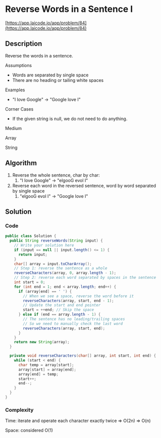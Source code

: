 <!----- Conversion time: 0.832 seconds.


Using this Markdown file:

1. Cut and paste this output into your source file.
2. See the notes and action items below regarding this conversion run.
3. Check the rendered output (headings, lists, code blocks, tables) for proper
   formatting and use a linkchecker before you publish this page.

Conversion notes:

* GD2md-html version 1.0β13
* Fri Jan 11 2019 01:25:16 GMT-0800 (PST)
* Source doc: https://docs.google.com/open?id=1VQh5uk2v7CowItBb_RxH4PQ6iI3uz71iy_04lj-f7E4
----->



# Reverse Words in a Sentence I

[https://app.laicode.io/app/problem/84](https://app.laicode.io/app/problem/84)


## Description

Reverse the words in a sentence.

Assumptions



*   Words are separated by single space
*   There are no heading or tailing white spaces

Examples



*   "I love Google" → "Google love I"

Corner Cases



*   If the given string is null, we do not need to do anything.

Medium

Array

String


## Algorithm



1.  Reverse the whole sentence, char by char:
    1.  "I love Google" → "elgooG evol I"
1.  Reverse each word in the reversed sentence, word by word separated by single space
    1.  "elgooG evol I" → "Google love I"




## Solution


### Code


```java
public class Solution {
  public String reverseWords(String input) {
    // Write your solution here
    if (input == null || input.length() <= 1) {
      return input;
    }
    char[] array = input.toCharArray();
    // Step 1: reverse the sentence as a whole
    reverseCharacters(array, 0, array.length - 1);
    // Step 2: reverse each word separated by spaces in the sentence
    int start = 0;
    for (int end = 1; end < array.length; end++) {
      if (array[end] == ' ') {
        // When we see a space, reverse the word before it
        reverseCharacters(array, start, end - 1);
        // Update the start and end pointer
        start = ++end; // Skip the space
      } else if (end == array.length - 1) {
        // The sentence has no leading/trailing spaces
        // So we need to manually check the last word
        reverseCharacters(array, start, end);
      }
    }
    return new String(array);
  }

  private void reverseCharacters(char[] array, int start, int end) {
    while (start < end) {
      char temp = array[start];
      array[start] = array[end];
      array[end] = temp;
      start++;
      end--;
    }
  }
}
```



### Complexity

Time: iterate and operate each character exactly twice ⇒ O(2n) ⇒ O(n)

Space: considered O(1)


<!-- GD2md-html version 1.0β13 -->
